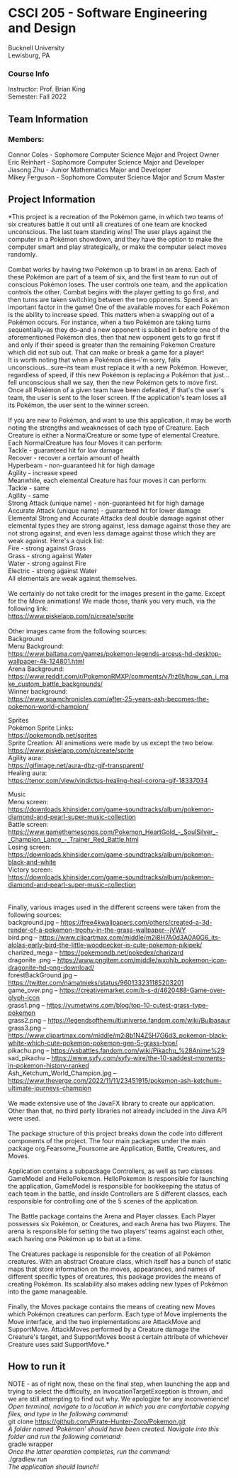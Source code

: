 # CSCI 205 - Software Engineering and Design
Bucknell University <br>
Lewisburg, PA

### Course Info
Instructor: Prof. Brian King <br>
Semester: Fall 2022

## Team Information
### Members: <br>
Connor Coles - Sophomore Computer Science Major and Project Owner <br>
Eric Reinhart - Sophomore Computer Science Major and Developer <br>
Jiasong Zhu - Junior Mathematics Major and Developer <br>
Mikey Ferguson - Sophomore Computer Science Major and Scrum Master

## Project Information
*This project is a recreation of the Pokémon game, in which two teams of six creatures battle it out until all creatures of one team are knocked unconscious. The last team standing wins! The user plays against the computer in a Pokémon showdown, and they have the option to make the computer smart and play strategically, or make the computer select moves randomly.<br><br>
Combat works by having two Pokémon up to brawl in an arena. Each of these Pokémon are part of a team of six, and the first team to run out of conscious Pokémon loses. The user controls one team, and the application controls the other. Combat begins with the player getting to go first, and then turns are taken switching between the two opponents. Speed is an important factor in the game! One of the available moves for each Pokémon is the ability to increase speed. This matters when a swapping out of a Pokémon occurs. For instance, when a two Pokémon are taking turns sequentially–as they do–and a new opponent is subbed in before one of the aforementioned Pokémon dies, then that new opponent gets to go first if and only if their speed is greater than the remaining Pokémon Creature which did not sub out. That can make or break a game for a player!<br> It is worth noting that when a Pokémon dies–I'm sorry, falls unconscious...sure–its team must replace it with a new Pokémon. However, regardless of speed, if this new Pokémon is replacing a Pokémon that just... fell unconscious shall we say, then the new Pokémon gets to move first. Once all Pokémon of a given team have been defeated, if that's the user's team, the user is sent to the loser screen. If the application's team loses all its Pokémon, the user  sent to the winner screen.<br><br>
If you are new to Pokémon, and want to use this application, it may be worth noting the strengths and weaknesses of each type of Creature. Each Creature is either a NormalCreature or some type of elemental Creature. Each NormalCreature has four Moves it can perform:<br>Tackle - guaranteed hit for low damage<br>Recover - recover a certain amount of health<br>Hyperbeam - non-guaranteed hit for high damage<br>Agility - increase speed<br>Meanwhile, each elemental Creature has four moves it can perform:<br>Tackle - same<br>Agility - same<br>Strong Attack (unique name) - non-guaranteed hit for high damage<br>Accurate Attack (unique name) - guaranteed hit for lower damage<br> Elemental Strong and Accurate Attacks deal double damage against other elemental types they are strong against, less damage against those they are not strong against, and even less damage against those which they are weak against. Here's a quick list:<br>Fire - strong against Grass<br>Grass - strong against Water<br>Water - strong against Fire<br>Electric - strong against Water<br>All elementals are weak against themselves.<br><br>
We certainly do not take credit for the images present in the game. Except for the Move animations! We made those, thank you very much, via the following link:<br>
https://www.piskelapp.com/p/create/sprite <br>
<br>
Other images came from the following sources:<br>
Background <br>
Menu Background: <br>
https://www.baltana.com/games/pokemon-legends-arceus-hd-desktop-wallpaper-4k-124801.html <br>
Arena Background: <br>
https://www.reddit.com/r/PokemonRMXP/comments/v7hz6t/how_can_i_make_custom_battle_backgrounds/ <br>
Winner background: <br>
https://www.spamchronicles.com/after-25-years-ash-becomes-the-pokemon-world-champion/ <br>

Sprites<br>
Pokémon Sprite Links:<br>
https://pokemondb.net/sprites <br>
Sprite Creation: All animations were made by us except the two below.<br>
https://www.piskelapp.com/p/create/sprite <br>
Agility aura: <br>
https://gifimage.net/aura-dbz-gif-transparent/ <br>
Healing aura:<br>
https://tenor.com/view/vindictus-healing-heal-corona-gif-18337034 <br>

Music <br>
Menu screen: <br>
https://downloads.khinsider.com/game-soundtracks/album/pokemon-diamond-and-pearl-super-music-collection <br>
Battle screen:<br>
https://www.gamethemesongs.com/Pokemon_HeartGold_-_SoulSilver_-_Champion_Lance_-_Trainer_Red_Battle.html <br>
Losing screen:<br>
https://downloads.khinsider.com/game-soundtracks/album/pokemon-black-and-white <br>
Victory screen:<br>
https://downloads.khinsider.com/game-soundtracks/album/pokemon-diamond-and-pearl-super-music-collection <br>
<br><br>
Finally, various images used in the different screens were taken from the following sources:<br>
background.jpg – https://free4kwallpapers.com/others/created-a-3d-render-of-a-pokemon-trophy-in-the-grass-wallpaper--jVWY <br>
bird.png – https://www.clipartmax.com/middle/m2i8H7A0d3A0A0G6_its-alolas-early-bird-the-little-woodpecker-is-cute-pokemon-pikipek/ <br>
charized_mega – https://pokemondb.net/pokedex/charizard <br>
dragonite .png – https://www.pngitem.com/middle/wxohib_pokemon-icon-dragonite-hd-png-download/ <br>
forestBackGround.jpg – https://twitter.com/namatnieks/status/960133231185203201 <br>
game_over.png – https://creativemarket.com/b-s-d/4620488-Game-over-glyph-icon <br>
grass1.png – https://yumetwins.com/blog/top-10-cutest-grass-type-pokemon <br>
grass2.png – https://legendsofthemultiuniverse.fandom.com/wiki/Bulbasaur <br>
grass3.png – https://www.clipartmax.com/middle/m2i8b1N4Z5H7G6d3_pokemon-black-white-which-cute-pokemon-pokemon-gen-5-grass-type/ <br>
pikachu.png – https://vsbattles.fandom.com/wiki/Pikachu_%28Anime%29 <br>
sad_pikachu – https://www.syfy.com/syfy-wire/the-10-saddest-moments-in-pokemon-history-ranked <br>
Ash_Ketchum_World_Champion.jpg – https://www.theverge.com/2022/11/11/23451915/pokemon-ash-ketchum-ultimate-journeys-champion <br>
<br>
We made extensive use of the JavaFX library to create our application. Other than that, no third party libraries not already included in the Java API were used.
<br>
<br>
The package structure of this project breaks down the code into different components of the project. The four main packages under the main package org.Fearsome_Foursome are Application, Battle, Creatures, and Moves.<br><br>
Application contains a subpackage Controllers, as well as two classes GameModel and HelloPokemon. HelloPokemon is responsible for launching the application, GameModel is responsible for bookkeeping the status of each team in the battle, and inside Controllers are 5 different classes, each responsible for controlling one of the 5 scenes of the application.<br><br>
The Battle package contains the Arena and Player classes. Each Player possesses six Pokémon, or Creatures, and each Arena has two Players. The arena is responsible for setting the two players' teams against each other, each having one Pokémon up to bat at a time.<br><br>
The Creatures package is responsible for the creation of all Pokémon creatures. With an abstract Creature class, which itself has a bunch of static maps that store information on the moves, appearances, and names of different specific types of creatures, this package provides the means of creating Pokémon. Its scalability also makes adding new types of Pokémon into the game manageable.<br><br>
Finally, the Moves package contains the means of creating new Moves which Pokémon creatures can perform. Each type of Move implements the Move interface, and the two implementations are AttackMove and SupportMove. AttackMoves performed by a Creature damage the Creature's target, and SupportMoves boost a certain attribute of whichever Creature uses said SupportMove.*

## How to run it
NOTE - as of right now, these on the final step, when launching the app and trying to select the difficulty, an InvocationTargetException is thrown, and we are still attempting to find out why. We apologize for any inconvenience! <br>
*Open terminal, navigate to a location in which you are comfortable copying files, and type in the following command:<br>*
git clone https://github.com/Pirate-Hunter-Zoro/Pokemon.git <br>
*A folder named 'Pokémon' should have been created. Navigate into this folder and run the following command:<br>*
gradle wrapper<br>
*Once the latter operation completes, run the command:<br>*
./gradlew run<br>
*The application should launch!*
